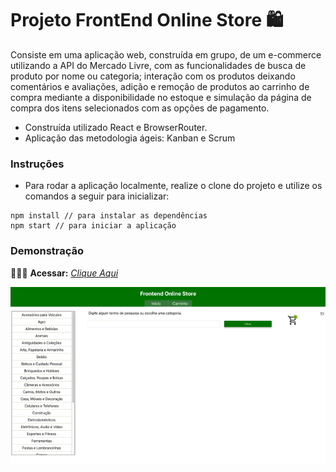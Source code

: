 # Projeto FrontEnd Online Store 🛍

Consiste em uma aplicação web, construída em grupo, de um e-commerce utilizando a API do Mercado Livre, com as funcionalidades de busca de produto por nome ou categoria; interação com os produtos deixando comentários e avaliações, adição e remoção de produtos ao carrinho de compra mediante a disponibilidade no estoque e simulação da página de compra dos itens selecionados com as opções de pagamento.

* Construída utilizado React e BrowserRouter.
* Aplicação das metodologia ágeis: Kanban e Scrum

### Instruções

- Para rodar a aplicação localmente, realize o clone do projeto e utilize os comandos a seguir para inicializar:

```
npm install // para instalar as dependências
npm start // para iniciar a aplicação
```

### Demonstração

👨🏻‍💻 **Acessar:** _[Clique Aqui](https://frontend-online-store-kappa.vercel.app)_

<p align="center">
  <img src="https://github.com/guilherme-ac-fernandes/frontend-online-store/blob/main/frontend-online-store.gif" alt="FrontEnd Online Store Gif - Demostração"/>
</p>
